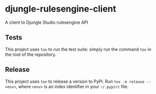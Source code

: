 # djungle-rulesengine-client
A client to Djungle Studio rulesengine API


## Tests
This project uses `tox` to run the test suite:
simply run the command `tox` in the root of the repository.

## Release
This project uses `tox` to release a version to PyPI.
Run `tox -e release -- <env>`, where `<env>` is an index identifier in
your `~/.pypirc` file.
